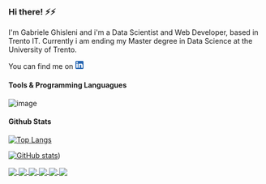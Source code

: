 ### Hi there! ⚡⚡

I'm Gabriele Ghisleni and i'm a Data Scientist and Web Developer, based in Trento IT.
Currently i am ending my Master degree in Data Science at the University of Trento.

You can find me on [![LinkedIn][1.2]][1] 

#### Tools & Programming Languagues

![image](https://img.shields.io/badge/JavaScript-323330?=javascript&logoColor=F7DF1E)


#### Github Stats

[![Top Langs](https://github-readme-stats.vercel.app/api/top-langs/?username=GabrieleGhisleni&layout=compact&langs_count=10&hide=Jupyter%20Notebook)](https://github.com/GabrieleGhisleni/github-readme-stats)

[![GitHub stats](https://github-readme-stats.vercel.app/api?username=GabrieleGhisleni)](https://github.com/GabrieleGhisleni/github-readme-stats&show_icons=true&theme=radical))

<a href="https://github.com/GabrieleGhisleni/EnergyProject">
  <img align="center" src="https://github-readme-stats.vercel.app/api/pin/?username=GabrieleGhisleni&repo=EnergyProject" />
</a>

<a href="https://github.com/GabrieleGhisleni/ImageRetrival-ConvNN">
  <img align="center" src="https://github-readme-stats.vercel.app/api/pin/?username=GabrieleGhisleni&repo=ImageRetrival-ConvNN" />
</a>

<a href="https://github.com/GabrieleGhisleni/Twitter-Social-Analysis">
  <img align="center" src="https://github-readme-stats.vercel.app/api/pin/?username=GabrieleGhisleni&repo=Twitter-Social-Analysis" />
</a>

<a href="https://github.com/GabrieleGhisleni/WebScraping-Subito.it">
  <img align="center" src="https://github-readme-stats.vercel.app/api/pin/?username=GabrieleGhisleni&repo=WebScraping-Subito.it" />
</a>

<a href="https://github.com/GabrieleGhisleni/GasolinePrices">
  <img align="center" src="https://github-readme-stats.vercel.app/api/pin/?username=GabrieleGhisleni&repo=GasolinePrices" />
</a>

<a href="https://github.com/GabrieleGhisleni/GG-website">
  <img align="center" src="https://github-readme-stats.vercel.app/api/pin/?username=GabrieleGhisleni&repo=GG-website" />
</a>




<!-- Icons -->
[1.2]: https://raw.githubusercontent.com/GabrieleGhisleni/GabrieleGhisleni/main/icons/linkedin_16x16.png?token=ARWCS6OL32Q4OIFY7U2VLD3BQ6NQE
[1]: https://www.linkedin.com/in/gabriele-ghisleni-bb553a199/

